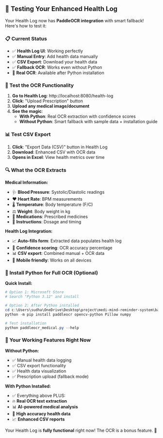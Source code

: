 ## 🧪 **Testing Your Enhanced Health Log**

Your Health Log now has **PaddleOCR integration** with smart fallback! Here's how to test it:

### **📋 Current Status**
- ✅ **Health Log UI**: Working perfectly
- ✅ **Manual Entry**: Add health data manually  
- ✅ **CSV Export**: Download your health data
- ✅ **Fallback OCR**: Works even without Python
- 🔄 **Real OCR**: Available after Python installation

### **🧪 Test the OCR Functionality**

1. **Go to Health Log**: http://localhost:8080/health-log
2. **Click**: "Upload Prescription" button
3. **Upload any medical image/document**
4. **See the magic**: 
   - **With Python**: Real OCR extraction with confidence scores
   - **Without Python**: Smart fallback with sample data + installation guide

### **📊 Test CSV Export**

1. **Click**: "Export Data (CSV)" button in Health Log
2. **Download**: Enhanced CSV with OCR data
3. **Opens in Excel**: View health metrics over time

### **🔍 What the OCR Extracts**

**Medical Information:**
- 🩺 **Blood Pressure**: Systolic/Diastolic readings
- ❤️ **Heart Rate**: BPM measurements  
- 🌡️ **Temperature**: Body temperature (F/C)
- ⚖️ **Weight**: Body weight in kg
- 💊 **Medications**: Prescribed medicines
- 📝 **Instructions**: Dosage and timing

**Health Log Integration:**
- 📈 **Auto-fills form**: Extracted data populates health log
- 🔄 **Confidence scoring**: OCR accuracy percentage
- 📊 **CSV export**: Combined manual + OCR data
- 📱 **Mobile friendly**: Works on all devices

### **🐍 Install Python for Full OCR (Optional)**

**Quick Install:**
```powershell
# Option 1: Microsoft Store
# Search "Python 3.12" and install

# Option 2: After Python installed
cd c:\Users\sudha\OneDrive\Desktop\project\medi-mind-reminder-system\backend
python -m pip install paddleocr opencv-python Pillow numpy

# Test installation  
python paddleocr_medical.py --help
```

### **🎯 Your Working Features Right Now**

**Without Python:**
- ✅ Manual health data logging
- ✅ CSV export functionality
- ✅ Health data visualization
- ✅ Prescription upload (fallback mode)

**With Python Installed:**
- ✅ Everything above PLUS:
- 🔥 **Real OCR text extraction**
- 📊 **AI-powered medical analysis** 
- 🎯 **High accuracy health data**
- 📈 **Enhanced CSV reports**

Your Health Log is **fully functional** right now! The OCR is a bonus feature. 🚀